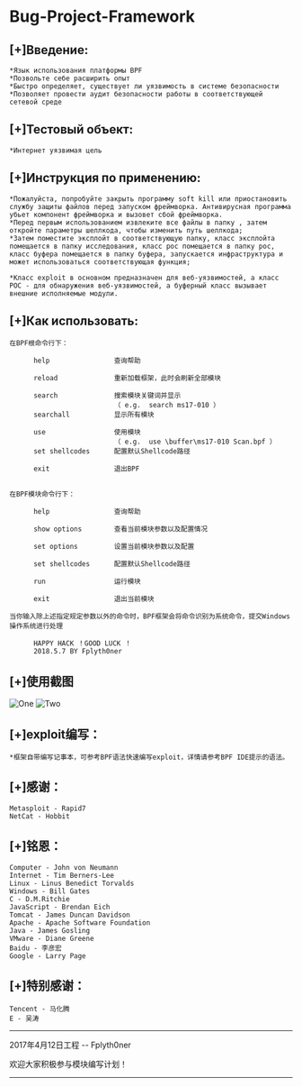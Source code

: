 Bug-Project-Framework
======================
[+]Введение:
---------
	*Язык использования платформы BPF
	*Позвольте себе расширить опыт
	*Быстро определяет, существует ли уязвимость в системе безопасности
	*Позволяет провести аудит безопасности работы в соответствующей сетевой среде


[+]Тестовый объект:
---------------
	*Интернет уязвимая цель


[+]Инструкция по применению:
---------------
	*Пожалуйста, попробуйте закрыть программу soft kill или приостановить службу защиты файлов перед запуском фреймворка. Антивирусная программа убьет компонент фреймворка и вызовет сбой фреймворка.
	*Перед первым использованием извлеките все файлы в папку , затем откройте параметры шеллкода, чтобы изменить путь шеллкода;
	*Затем поместите эксплойт в соответствующую папку, класс эксплойта помещается в папку исследования, класс poc помещается в папку poc, класс буфера помещается в папку буфера, запускается инфраструктура и может использоваться соответствующая функция;

	*Класс exploit в основном предназначен для веб-уязвимостей, а класс POC - для обнаружения веб-уязвимостей, а буферный класс вызывает внешние исполняемые модули.

[+]Как использовать:
------------------

    在BPF根命令行下：

          help                查询帮助

          reload              重新加载框架，此时会刷新全部模块

          search              搜索模块关键词并显示
                              （ e.g.  search ms17-010 ）
          searchall           显示所有模块

          use                 使用模块
                              （ e.g.  use \buffer\ms17-010 Scan.bpf ）
          set shellcodes      配置默认Shellcode路径

          exit                退出BPF


    在BPF模块命令行下：

          help                查询帮助

          show options        查看当前模块参数以及配置情况

          set options         设置当前模块参数以及配置

          set shellcodes      配置默认Shellcode路径

          run                 运行模块

          exit                退出当前模块

    当你输入除上述指定规定参数以外的命令时，BPF框架会将命令识别为系统命令，提交Windows操作系统进行处理

          HAPPY HACK ！GOOD LUCK ！
          2018.5.7 BY Fplyth0ner

[+]使用截图
-------------
![One](https://github.com/Fplyth0ner-Combie/Bug-Project-Framework/blob/master/images/1.jpg)
![Two](https://github.com/Fplyth0ner-Combie/Bug-Project-Framework/blob/master/images/2.jpg)

[+]exploit编写：
----------------
	*框架自带编写记事本，可参考BPF语法快速编写exploit，详情请参考BPF IDE提示的语法。


[+]感谢：
---------------
	Metasploit - Rapid7
	NetCat - Hobbit

[+]铭恩：
-----------
	Computer - John von Neumann
	Internet - Tim Berners-Lee
	Linux - Linus Benedict Torvalds
	Windows - Bill Gates
	C - D.M.Ritchie
	JavaScript - Brendan Eich
	Tomcat - James Duncan Davidson
	Apache - Apache Software Foundation
	Java - James Gosling
	VMware - Diane Greene
	Baidu - 李彦宏
	Google - Larry Page


[+]特别感谢：
-------------
	Tencent - 马化腾
	E - 吴涛

---------------------------------
2017年4月12日工程  -- Fplyth0ner

欢迎大家积极参与模块编写计划！

---------------------------------
